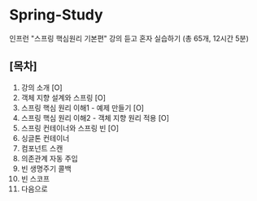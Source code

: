 # Spring-Study
인프런 "스프링 핵심원리 기본편" 강의 듣고 혼자 실습하기
(총 65개, 12시간 5분)

## [목차]
1. 강의 소개 [O]
2. 객체 지향 설계와 스프링 [O]
3. 스프링 핵심 원리 이해1 - 예제 만들기 [O]
4. 스프링 핵심 원리 이해2 - 객체 지향 원리 적용 [O]
5. 스프링 컨테이너와 스프링 빈 [O]
6. 싱글톤 컨테이너
7. 컴포넌트 스캔
8. 의존관계 자동 주입
9. 빈 생명주기 콜백
10. 빈 스코프
11. 다음으로 